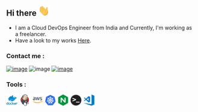 ## Hi there <img src="https://raw.githubusercontent.com/ABSphreak/ABSphreak/master/gifs/Hi.gif" width="30px"></h2>
- I am a Cloud DevOps Engineer from India and Currently, I'm working as a freelancer.
- Have a look to my works [Here](https://github.com/rajeever35?tab=repositories).

### Contact me :
[![image](https://img.shields.io/badge/LinkedIn-0077B5?style=for-the-badge&logo=linkedin&logoColor=white)](https://www.linkedin.com/in/rajeever35/ "LinkedIn")
![image](https://img.shields.io/badge/Gmail-D14836?style=for-the-badge&logo=gmail&logoColor=white)
[![image](https://img.shields.io/badge/Stack_Overflow-FE7A16?style=for-the-badge&logo=stack-overflow&logoColor=white)](https://stackoverflow.com/users/14281325/rajeev-kumar "Stackoverflow")
### Tools :

<code><img height="30" src="https://raw.githubusercontent.com/github/explore/master/topics/docker/docker.png"></code>
<code><img height="30" src="https://raw.githubusercontent.com/github/explore/master/topics/jenkins/jenkins.png"></code>
<code><img height="30" src="https://raw.githubusercontent.com/github/explore/master/topics/aws/aws.png"></code>
<code><img height="30" src="https://raw.githubusercontent.com/github/explore/master/topics/kubernetes/kubernetes.png"></code>
<code><img height="30" src="https://raw.githubusercontent.com/github/explore/master/topics/nginx/nginx.png"></code>
<code><img height="30" src="https://raw.githubusercontent.com/github/explore/master/topics/terminal/terminal.png"></code>
<code><img height="30" src="https://raw.githubusercontent.com/github/explore/master/topics/visual-studio-code/visual-studio-code.png"></code>